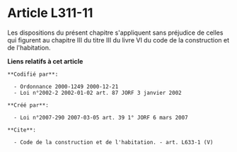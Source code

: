 # Article L311-11

Les dispositions du présent chapitre s'appliquent sans préjudice de celles qui figurent au chapitre III du titre III du livre
VI du code de la construction et de l'habitation.

**Liens relatifs à cet article**

	**Codifié par**:

	  - Ordonnance 2000-1249 2000-12-21
	  - Loi n°2002-2 2002-01-02 art. 87 JORF 3 janvier 2002

	**Créé par**:

	  - Loi n°2007-290 2007-03-05 art. 39 1° JORF 6 mars 2007

	**Cite**:

	  - Code de la construction et de l'habitation. - art. L633-1 (V)
